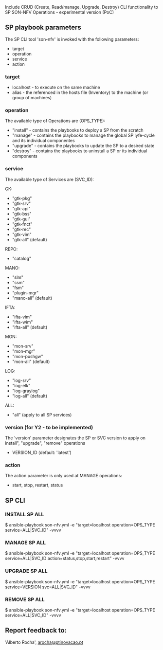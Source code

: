 Include CRUD (Create, Read/manage, Upgrade, Destroy) CLI functionality to SP SON-NFV Operations - experimental version (PoC)


## SP playbook parameters

The SP CLI tool 'son-nfv' is invoked with the following parameters:
* target
* operation
* service
* action


### target

* localhost - to execute on the same machine
* alias - the referenced in the hosts file (Inventory) to the machine (or group of machines)


### operation

The available type of Operations are (OPS_TYPE):
* "install" - contains the playbooks to deploy a SP from the scratch
* "manage"  - contains the playbooks to manage the global SP lyfe-cycle and its individual componentes
* "upgrade" - contains the playbooks to update the SP to a desired state
* "destroy" - contains the playbooks to uninstall a SP or its individual components


### service

The available type of Services are (SVC_ID):

GK:
* "gtk-pkg"
* "gtk-srv"
* "gtk-api"
* "gtk-bss"
* "gtk-gui"
* "gtk-fnct"
* "gtk-rec"
* "gtk-vim"
* "gtk-all" (default)

REPO: 
* "catalog"

MANO:
* "slm"
* "ssm"
* "fsm"
* "plugin-mgr"
* "mano-all" (default)

IFTA:
* "ifta-vim"
* "ifta-wim"
* "ifta-all" (default)

MON:
* "mon-srv"
* "mon-mgr"
* "mon-pushgw"
* "mon-all" (default)

LOG:
* "log-srv"
* "log-elk"
* "log-graylog"
* "log-all" (default)

ALL:
* "all" (apply to all SP services)


### version (for Y2 - to be implemented)

The 'version' parameter designates the SP or SVC version to apply on install", "upgrade", "remove" operations
* VERSION_ID (default: 'latest')


### action

The action parameter is only used at MANAGE operations:
* start, stop, restart, status


## SP CLI

### INSTALL SP ALL
$ ansible-playbook son-nfv.yml -e "target=localhost operation=OPS_TYPE service=ALL|SVC_ID" -vvvv

### MANAGE SP ALL
$ ansible-playbook son-nfv.yml -e "target=localhost operation=OPS_TYPE service=ALL|SVC_ID action=status,stop,start,restart" -vvvv

### UPGRADE SP ALL
$ ansible-playbook son-nfv.yml -e "target=localhost operation=OPS_TYPE service=VERSION svc=ALL|SVC_ID" -vvvv

### REMOVE SP ALL
$ ansible-playbook son-nfv.yml -e "target=localhost operation=OPS_TYPE service=ALL|SVC_ID" -vvvv


## Report feedback to:
'Alberto Rocha', <arocha@ptinovacao.pt>
